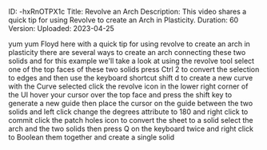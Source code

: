 ID: -hxRnOTPX1c
Title: Revolve an Arch
Description: This video shares a quick tip for using Revolve to create an Arch in Plasticity.
Duration: 60
Version: 
Uploaded: 2023-04-25

yum yum Floyd here with a quick tip for
using revolve to create an arch in
plasticity there are several ways to
create an arch connecting these two
solids and for this example we'll take a
look at using the revolve tool select
one of the top faces of these two solids
press Ctrl 2 to convert the selection to
edges and then use the keyboard shortcut
shift d to create a new curve with the
Curve selected click the revolve icon in
the lower right corner of the UI hover
your cursor over the top face and press
the shift key to generate a new guide
then place the cursor on the guide
between the two solids and left click
change the degrees attribute to 180 and
right click to commit
click the patch holes icon to convert
the sheet to a solid select the arch and
the two solids then press Q on the
keyboard twice and right click to
Boolean them together and create a
single solid

